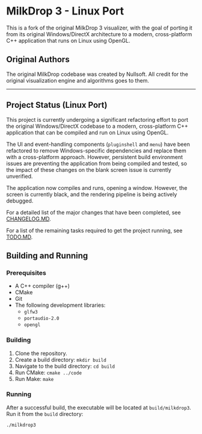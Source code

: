 # MilkDrop 3 - Linux Port

This is a fork of the original MilkDrop 3 visualizer, with the goal of porting it from its original Windows/DirectX architecture to a modern, cross-platform C++ application that runs on Linux using OpenGL.

## Original Authors

The original MilkDrop codebase was created by Nullsoft. All credit for the original visualization engine and algorithms goes to them.

---

## Project Status (Linux Port)

This project is currently undergoing a significant refactoring effort to port the original Windows/DirectX codebase to a modern, cross-platform C++ application that can be compiled and run on Linux using OpenGL.

The UI and event-handling components (`pluginshell` and `menu`) have been refactored to remove Windows-specific dependencies and replace them with a cross-platform approach. However, persistent build environment issues are preventing the application from being compiled and tested, so the impact of these changes on the blank screen issue is currently unverified.

The application now compiles and runs, opening a window. However, the screen is currently black, and the rendering pipeline is being actively debugged.

For a detailed list of the major changes that have been completed, see [CHANGELOG.MD](CHANGELOG.MD).

For a list of the remaining tasks required to get the project running, see [TODO.MD](TODO.MD).

## Building and Running

### Prerequisites

- A C++ compiler (g++)
- CMake
- Git
- The following development libraries:
    - `glfw3`
    - `portaudio-2.0`
    - `opengl`

### Building

1.  Clone the repository.
2.  Create a build directory: `mkdir build`
3.  Navigate to the build directory: `cd build`
4.  Run CMake: `cmake ../code`
5.  Run Make: `make`

### Running

After a successful build, the executable will be located at `build/milkdrop3`. Run it from the `build` directory:

```
./milkdrop3
```